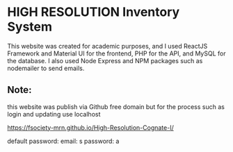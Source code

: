 # HIGH RESOLUTION Inventory System

This website was created for academic purposes, and I used ReactJS Framework and Material UI for the frontend, PHP for the API, and MySQL for the database. I also used Node Express and NPM packages such as nodemailer to send emails.

## Note:
this website was publish via Github free domain but for the process such as login and updating use localhost


https://fsociety-mrn.github.io/High-Resolution-Cognate-I/ 

default password:
email: s
password: a


 

